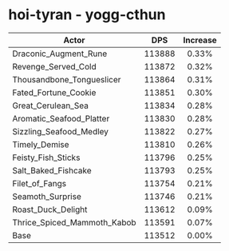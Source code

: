 # hoi-tyran - yogg-cthun
| Actor | DPS | Increase |
|---|:---:|:---:|
|Draconic_Augment_Rune|113888|0.33%|
|Revenge_Served_Cold|113872|0.32%|
|Thousandbone_Tongueslicer|113864|0.31%|
|Fated_Fortune_Cookie|113851|0.30%|
|Great_Cerulean_Sea|113834|0.28%|
|Aromatic_Seafood_Platter|113830|0.28%|
|Sizzling_Seafood_Medley|113822|0.27%|
|Timely_Demise|113810|0.26%|
|Feisty_Fish_Sticks|113796|0.25%|
|Salt_Baked_Fishcake|113793|0.25%|
|Filet_of_Fangs|113754|0.21%|
|Seamoth_Surprise|113746|0.21%|
|Roast_Duck_Delight|113612|0.09%|
|Thrice_Spiced_Mammoth_Kabob|113591|0.07%|
|Base|113512|0.00%|
